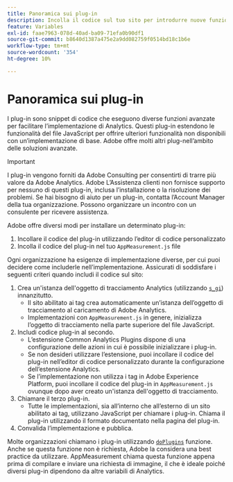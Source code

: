```yaml
---
title: Panoramica sui plug-in
description: Incolla il codice sul tuo sito per introdurre nuove funzionalità.
feature: Variables
exl-id: faae7963-078d-40ad-ba09-71efa0b90df1
source-git-commit: b8640d1387a475e2a9dd082759f0514bd18c1b6e
workflow-type: tm+mt
source-wordcount: '354'
ht-degree: 10%

---
```


# Panoramica sui plug-in

I plug-in sono snippet di codice che eseguono diverse funzioni avanzate per facilitare l’implementazione di Analytics. Questi plug-in estendono le funzionalità del file JavaScript per offrire ulteriori funzionalità non disponibili con un’implementazione di base. Adobe offre molti altri plug-nell’ambito delle soluzioni avanzate.

>[!IMPORTANT]
>
>I plug-in vengono forniti da Adobe Consulting per consentirti di trarre più valore da Adobe Analytics. Adobe L’Assistenza clienti non fornisce supporto per nessuno di questi plug-in, inclusa l’installazione o la risoluzione dei problemi. Se hai bisogno di aiuto per un plug-in, contatta l’Account Manager della tua organizzazione. Possono organizzare un incontro con un consulente per ricevere assistenza.

Adobe offre diversi modi per installare un determinato plug-in:

<!--1. Use the 'Common Analytics Plugins' extension using the Web SDK or the Adobe Analytics extension-->
1. Incollare il codice del plug-in utilizzando l’editor di codice personalizzato
1. Incolla il codice del plug-in nel tuo `AppMeasurement.js` file

Ogni organizzazione ha esigenze di implementazione diverse, per cui puoi decidere come includerle nell’implementazione. Assicurati di soddisfare i seguenti criteri quando includi il codice sul sito:

1. Crea un&#39;istanza dell&#39;oggetto di tracciamento Analytics (utilizzando [`s_gi`](../functions/s-gi.md)) innanzitutto.
   * Il sito abilitato ai tag crea automaticamente un’istanza dell’oggetto di tracciamento al caricamento di Adobe Analytics.
   * Implementazioni con `AppMeasurement.js` in genere, inizializza l’oggetto di tracciamento nella parte superiore del file JavaScript.
2. Includi codice plug-in al secondo.
   * L’estensione Common Analytics Plugins dispone di una configurazione delle azioni in cui è possibile inizializzare i plug-in.
   * Se non desideri utilizzare l’estensione, puoi incollare il codice del plug-in nell’editor di codice personalizzato durante la configurazione dell’estensione Analytics.
   * Se l’implementazione non utilizza i tag in Adobe Experience Platform, puoi incollare il codice del plug-in in `AppMeasurement.js` ovunque dopo aver creato un&#39;istanza dell&#39;oggetto di tracciamento.
3. Chiamare il terzo plug-in.
   * Tutte le implementazioni, sia all’interno che all’esterno di un sito abilitato ai tag, utilizzano JavaScript per chiamare i plug-in. Chiama il plug-in utilizzando il formato documentato nella pagina del plug-in.
4. Convalida l’implementazione e pubblica.

Molte organizzazioni chiamano i plug-in utilizzando [`doPlugins`](../functions/doplugins.md) funzione. Anche se questa funzione non è richiesta, Adobe la considera una best practice da utilizzare. AppMeasurement chiama questa funzione appena prima di compilare e inviare una richiesta di immagine, il che è ideale poiché diversi plug-in dipendono da altre variabili di Analytics.
